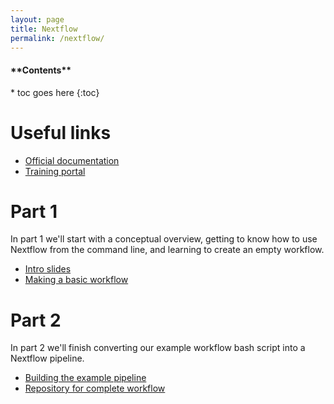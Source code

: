 ```yaml
---
layout: page
title: Nextflow
permalink: /nextflow/
---
```


<nav>
  <h4>**Contents**</h4>
  * toc goes here
  {:toc}
</nav>

# Useful links

- [Official documentation](https://www.nextflow.io/docs/latest/index.html)
- [Training portal](https://training.nextflow.io/)

# Part 1

In part 1 we'll start with a conceptual overview, getting to know how to use Nextflow from the command line, and learning to create an empty workflow.

- <a href="/nextflow-vs-snakemake-2025/slides/nextflow_intro" target="_blank">Intro slides</a>
- <a href="/nextflow-vs-snakemake-2025/slides/basic_workflow" target="_blank">Making a basic workflow</a>

# Part 2

In part 2 we'll finish converting our example workflow bash script into a Nextflow pipeline.

- <a href="/nextflow-vs-snakemake-2025/slides/building_example" target="_blank">Building the example pipeline</a>
- [Repository for complete workflow](https://github.com/sagc-bioinformatics/nextflow-example-workflow-2025)
